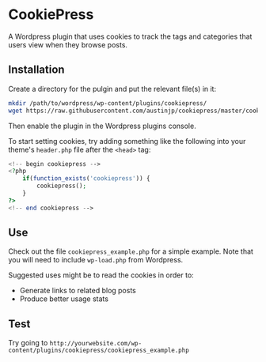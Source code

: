 # CookiePress

A Wordpress plugin that uses cookies to track the tags and categories that users view when they browse posts.

## Installation

Create a directory for the pulgin and put the relevant file(s) in it:

```bash
mkdir /path/to/wordpress/wp-content/plugins/cookiepress/
wget https://raw.githubusercontent.com/austinjp/cookiepress/master/cookiepress.php -O- > /path/to/wordpress/wp-content/plugins/cookiepress/cookiepress.php
```

Then enable the plugin in the Wordpress plugins console.

To start setting cookies, try adding something like the following into your theme's `header.php` file after the `<head>` tag:

```php
<!-- begin cookiepress -->
<?php
    if(function_exists('cookiepress')) {
        cookiepress();
    }
?>
<!-- end cookiepress -->

```

## Use

Check out the file `cookiepress_example.php` for a simple example. Note that you will need to include `wp-load.php` from Wordpress.

Suggested uses might be to read the cookies in order to:

* Generate links to related blog posts
* Produce better usage stats

## Test

Try going to `http://yourwebsite.com/wp-content/plugins/cookiepress/cookiepress_example.php`
